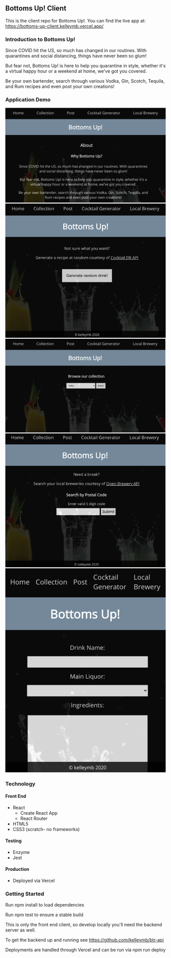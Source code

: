 ## Bottoms Up! Client

This is the client repo for Bottoms Up!. You can find the live app at: https://bottoms-up-client.kelleymb.vercel.app/

### Introduction to Bottoms Up!

Since COVID hit the US, so much has changed in our routines. With quarantines and social distancing, things have never been so glum!

But fear not, Bottoms Up! is here to help you quarantine in style, whether it's a virtual happy hour or a weekend at home, we've got you covered.

Be your own bartender, search through various Vodka, Gin, Scotch, Tequila, and Rum recipes and even post your own creations!

### Application Demo

![](/images/About.png)
![](/images/Cocktail.png)
![](/images/Collections.png)
![](/images/LocalBrewery.png)
![](/images/Post.png)

### Technology

#### Front End
- React
  - Create React App
  - React Router
- HTML5
- CSS3 (scratch- no frameworks)

#### Testing
- Enzyme
- Jest

#### Production
- Deployed via Vercel

### Getting Started

Run npm install to load dependencies

Run npm test to ensure a stable build

This is only the front end client, so develop locally you'll need the backend server as well.

To get the backend up and running see https://github.com/kelleymb/btr-api

Deployments are handled through Vercel and can be run via npm run deploy
